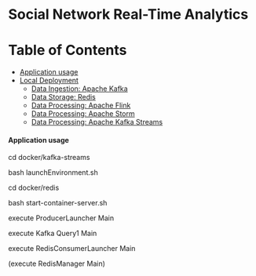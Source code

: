 # Social Network Real-Time Analytics

Table of Contents
=================

* [Application usage](#application-usage)
* [Local Deployment](#local-deployment)
   * [Data Ingestion: Apache Kafka](#data-ingestion-apache-kafka)
   * [Data Storage: Redis](#redis)
   * [Data Processing: Apache Flink](#data-processing-apache-flink)
   * [Data Processing: Apache Storm](#data-processing-apache-storm)
   * [Data Processing: Apache Kafka Streams](#data-processing-apache-kafka-streams)

#### Application usage

cd docker/kafka-streams

bash launchEnvironment.sh

cd docker/redis

bash start-container-server.sh

execute ProducerLauncher Main

execute Kafka Query1 Main

execute RedisConsumerLauncher Main

(execute RedisManager Main) 
